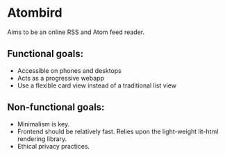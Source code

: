 # Atombird
Aims to be an online RSS and Atom feed reader.

## Functional goals:
* Accessible on phones and desktops
* Acts as a progressive webapp
* Use a flexible card view instead of a traditional list view

## Non-functional goals:
* Minimalism is key.
* Frontend should be relatively fast. Relies upon the light-weight lit-html rendering library.
* Ethical privacy practices.

